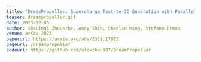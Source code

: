 ```yaml
---
title: "DreamPropeller: Supercharge Text-to-3D Generation with Parallel Sampling"
teaser: dreampropeller.gif
date: 2023-12-05
author: <b>Linqi Zhou</b>, Andy Shih, Chenlin Meng, Stefano Ermon
venue: arXiv 2023
paperurl: https://arxiv.org/abs/2311.17082
pageurl: /dreampropeller
codeurl: https://github.com/alexzhou907/DreamPropeller
---
```

